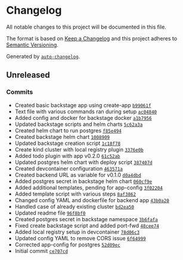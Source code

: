 # Changelog

All notable changes to this project will be documented in this file.

The format is based on [Keep a Changelog](https://keepachangelog.com/en/1.0.0/)
and this project adheres to [Semantic Versioning](https://semver.org/spec/v2.0.0.html).

Generated by [`auto-changelog`](https://github.com/CookPete/auto-changelog).

## Unreleased

### Commits

- Created basic backstage app using create-app [`b99061f`](https://github.com/adityasinghal26/backstage-playground/commit/b99061f6ca1d31ee91f6b39983cab5883cceebab)
- Text file with various commands ran during setup [`ac04840`](https://github.com/adityasinghal26/backstage-playground/commit/ac0484013b60da5d272fc4ede74d4bd2f1fc257a)
- Added config and docker for backstage docker [`a1b7956`](https://github.com/adityasinghal26/backstage-playground/commit/a1b7956bd7da6a854f3e5f00d3a78ba18cf66698)
- Updated backstage scripts and helm charts [`5c62a3a`](https://github.com/adityasinghal26/backstage-playground/commit/5c62a3a3ade91ea73c6c4fdc899341ae1f0030ad)
- Created helm chart to run postgres [`f85e494`](https://github.com/adityasinghal26/backstage-playground/commit/f85e49478acfdc601f5e41cee1f5afccfe59b71b)
- Created backstage helm chart [`1008909`](https://github.com/adityasinghal26/backstage-playground/commit/1008909addc25e32e6f7b7ee610474fb17ff340a)
- Updated backstage creation script [`1c18f78`](https://github.com/adityasinghal26/backstage-playground/commit/1c18f78ecb5c9aec61e5a66b66fa30a16caf3bbd)
- Create kind cluster with local registry plugin [`3376e0b`](https://github.com/adityasinghal26/backstage-playground/commit/3376e0b27c021552e0d826bf866928801ce6407c)
- Added todo plugin with app v0.2.0 [`61c52ab`](https://github.com/adityasinghal26/backstage-playground/commit/61c52abf32ee90e5b1ca9e5194513c53c8138c06)
- Updated postgres helm chart with deploy script [`387407d`](https://github.com/adityasinghal26/backstage-playground/commit/387407d7e516e9b7a50ac55a98a3c26f7518f692)
- Created devcontainer configuration [`463571a`](https://github.com/adityasinghal26/backstage-playground/commit/463571a08a184c9072492281bb11ac5c84b7d9e2)
- Created backend URL as variable for v0.1.0 [`d0a4dbd`](https://github.com/adityasinghal26/backstage-playground/commit/d0a4dbdd096b1ff159af1d983c372ef5a4cb2a22)
- Added postgres secret in backstage helm chart [`060cf9e`](https://github.com/adityasinghal26/backstage-playground/commit/060cf9ee07329568dde14b6506534d98c017be01)
- Added additional templates, pending for app-config [`3f02204`](https://github.com/adityasinghal26/backstage-playground/commit/3f0220449edcf3b796712ec4982b9c8572d12837)
- Added template script with various steps [`8af3862`](https://github.com/adityasinghal26/backstage-playground/commit/8af386200226e35eb4fa78be14196bca52e3d451)
- Changed config YAML and dockerfile for backend app [`43b0a20`](https://github.com/adityasinghal26/backstage-playground/commit/43b0a20d9166ef30cef596c99c832aa6feabeb1a)
- Handled case of already existing cluster [`bd2ea50`](https://github.com/adityasinghal26/backstage-playground/commit/bd2ea50f3874aa3fd74ee9f94f22d3b6b79d51e9)
- Updated readme file [`96f8bf0`](https://github.com/adityasinghal26/backstage-playground/commit/96f8bf0ae4dab4dc13ef0a1be6de740683169931)
- Created postgres secret in backstage namespace [`3b6fafa`](https://github.com/adityasinghal26/backstage-playground/commit/3b6fafae5267d4f40364eb0e7bdb08099ce20065)
- Fixed create backstage script and added port-fwd [`48cee74`](https://github.com/adityasinghal26/backstage-playground/commit/48cee74e99724e2e54580de79de2e47418e2535a)
- Added local registry setup in devcontainer [`78d06c3`](https://github.com/adityasinghal26/backstage-playground/commit/78d06c3940223e37b9d1a778ecc7874ceb09df7e)
- Updated config YAML to remove CORS issue [`6f64999`](https://github.com/adityasinghal26/backstage-playground/commit/6f64999b506515df19e54ffede0554c5f07eb80e)
- Corrected app-config for postgres [`52d09ec`](https://github.com/adityasinghal26/backstage-playground/commit/52d09eca25d37ccb99b83ac275d837422ad9cc29)
- Initial commit [`ce707cd`](https://github.com/adityasinghal26/backstage-playground/commit/ce707cd9a60acef3677e624359ad1f59fd3864d0)

